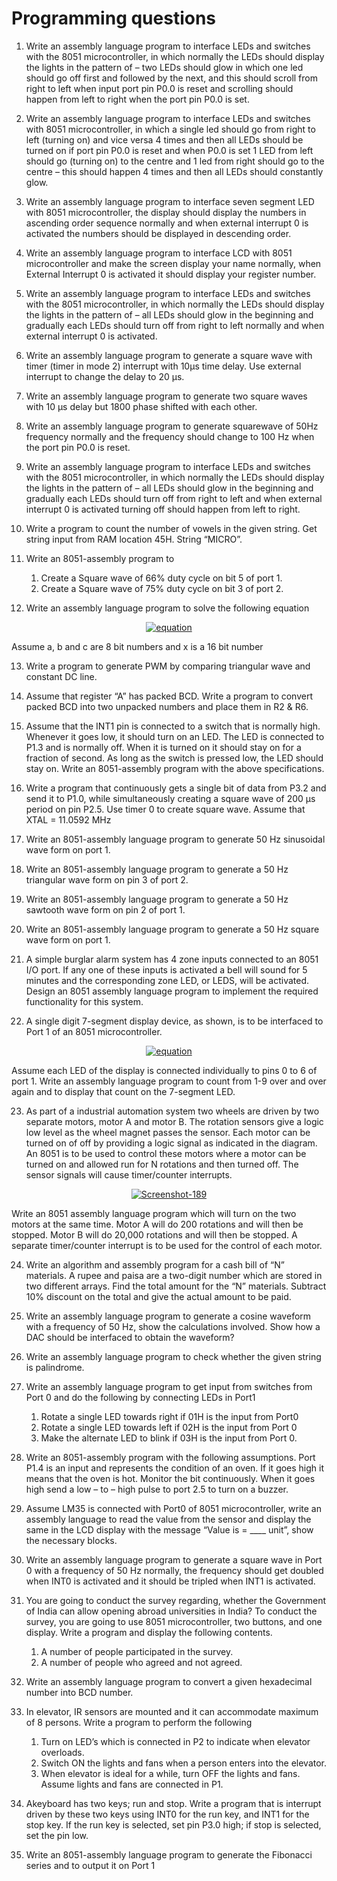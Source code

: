 # Programming questions 

1.	Write an assembly language program to interface LEDs and switches with the 8051 microcontroller, in which normally the LEDs should display the lights in the pattern of – two LEDs should glow in which one led should go off first and followed by the next, and this should scroll from right to left when input port pin P0.0 is reset and scrolling should happen from left to right when the port pin P0.0 is set.

2.	Write an assembly language program to interface LEDs and switches with 8051 microcontroller, in which a single led should go from right to left (turning on) and vice versa 4 times and then all LEDs should be turned on if port pin P0.0 is reset and when P0.0 is set 1 LED from left should go (turning on) to the centre and 1 led from right should go to the centre – this should happen 4 times and then all LEDs should constantly glow. 

3.	Write an assembly language program to interface seven segment LED with 8051 microcontroller, the display should display the numbers in ascending order sequence normally and when external interrupt 0 is activated the numbers should be displayed in descending order.

4.	Write an assembly language program to interface LCD with 8051 microcontroller and make the screen display your name normally, when External Interrupt 0 is activated it should display your register number.

5.	Write an assembly language program to interface LEDs and switches with the 8051 microcontroller, in which normally the LEDs should display the lights in the pattern of – all LEDs should glow in the beginning and gradually each LEDs should turn off from right to left normally and when external interrupt 0 is activated.

6.	Write an assembly language program to generate a square wave with timer (timer in mode 2) interrupt with 10μs time delay. Use external interrupt to change the delay to 20 μs.

7.	Write an assembly language program to generate two square waves with 10 μs delay but 1800 phase shifted with each other.

8.	Write an assembly language program to generate squarewave of 50Hz frequency normally and the frequency should change to 100 Hz when the port pin P0.0 is reset.

9.	Write an assembly language program to interface LEDs and switches with the 8051 microcontroller, in which normally the LEDs should display the lights in the pattern of – all LEDs should glow in the beginning and gradually each LEDs should turn off from right to left and when external interrupt 0 is activated turning off should happen from left to right.

10.	Write a program to count the number of vowels in the given string. Get string input from RAM location 45H. String “MICRO”. 

11. Write an 8051-assembly program to 
    1. Create a Square wave of 66% duty cycle on bit 5 of port 1.
    2. Create a Square wave of 75% duty cycle on bit 3 of port 2.

12. Write an assembly language program to solve the following equation <br />
<p align = 'center'><a href="https://imgbb.com/"><img src="https://i.ibb.co/K2H9pnq/equation.png" alt="equation" border="0"></a></p>
Assume a, b and c are 8 bit numbers and x is a 16 bit number

13. Write a program to generate PWM by comparing triangular wave and constant DC line.

14. Assume that register “A” has packed BCD. Write a program to convert packed BCD  into two unpacked numbers and place them in R2 & R6.

15. Assume that the INT1 pin is connected to a switch that is normally high. Whenever it goes low, it should turn on an LED. The LED is connected to P1.3 and is normally off. When it is turned on it should stay on for a fraction of second. As long as the switch is pressed low, the LED should stay on. Write an 8051-assembly program with the above specifications.

16. Write a program that continuously gets a single bit of data from P3.2 and send it to P1.0, while simultaneously creating a square wave of 200 µs period on pin P2.5. Use timer 0 to create square wave. Assume that XTAL = 11.0592 MHz

17. Write an 8051-assembly language program to generate 50 Hz sinusoidal wave form on port 1. 

18. Write an 8051-assembly language program to generate a 50 Hz triangular wave form on pin 3 of port 2.

19. Write an 8051-assembly language program to generate a 50 Hz sawtooth wave form on pin 2 of port 1.

20. Write an 8051-assembly language program to generate a 50 Hz square wave form on port 1.

21.  A simple burglar alarm system has 4 zone inputs connected to an 8051 I/O port. If any one of these inputs is activated a bell will sound for 5 minutes and the corresponding zone LED, or LEDS, will be activated. Design an 8051 assembly language program to implement the required functionality for this system. 

22. A single digit 7-segment display device, as shown, is to be interfaced to Port 1 of an 8051 microcontroller. <br />
<p align = "center"><a href="https://imgbb.com/"><img src="https://i.ibb.co/0rwXgLz/equation.png" alt="equation" border="0"></a></p><p>Assume each LED of the display is connected individually to pins 0 to 6 of port 1. Write an assembly language program to count from 1-9 over and over again and to display that count on the 7-segment LED.</p>

23. As part of a industrial automation system two wheels are driven by two separate motors, motor A and motor B. The rotation sensors give a logic low level as the wheel magnet passes the sensor. Each motor can be turned on of off by providing a logic signal as indicated in the diagram. An 8051 is to be used to control these motors where a motor can be turned on and allowed run for N rotations and then turned off. The sensor signals will cause timer/counter interrupts. <br />
<p align = "center"><a href="https://imgbb.com/"><img src="https://i.ibb.co/Nnnhtnr/Screenshot-189.png" alt="Screenshot-189" border="0"></a>
</p><p>Write an 8051 assembly language program which will turn on the two motors at the same time. Motor A will do 200 rotations and will then be stopped. Motor B will do 20,000 rotations and will then be stopped. A separate timer/counter interrupt is to be used for the control of each motor.</p>

24. Write an algorithm and assembly program for a cash bill of “N” materials. A rupee and paisa are a two-digit number which are stored in two different arrays. Find the total amount for the “N” materials. Subtract 10% discount on the total and give the actual amount to be paid.

25. Write an assembly language program to generate a cosine waveform with a frequency of 50 Hz, show the calculations involved. Show how a DAC should be interfaced to obtain the waveform?

26. Write an assembly language program to check whether the given string is palindrome. 

27. Write an assembly language program to get input from switches from Port 0 and do the following by connecting LEDs in Port1 
    1.	Rotate a single LED towards right if 01H is the input from Port0
    2.	Rotate a single LED towards left if 02H is the input from Port 0
    3.	Make the alternate LED to blink if 03H is the input from Port 0.

28. Write an 8051-assembly program with the following assumptions. Port P1.4 is an input and represents the condition of an oven. If it goes high it means that the oven is hot. Monitor the bit continuously. When it goes high send a low – to – high pulse to port 2.5 to turn on a buzzer.

29. Assume LM35 is connected with Port0 of 8051 microcontroller, write an assembly language to read the value from the sensor and display the same in the LCD display with the message “Value is = ____ unit”, show the necessary blocks.

30. Write an assembly language program to generate a square wave in Port 0 with a frequency of 50 Hz normally, the frequency should get doubled when INT0 is activated and it should be tripled when INT1 is activated.

31. You are going to conduct the survey regarding, whether the Government of India can allow opening abroad universities in India? To conduct the survey, you are going to use 8051 microcontroller, two buttons, and one display. Write a program and display the following contents.
    1. A number of people participated in the survey.
    2. A number of people who agreed and not agreed.

32. Write an assembly language program to convert a given hexadecimal number into BCD number.

33. In elevator, IR sensors are mounted and it can accommodate maximum of 8 persons. Write a program to perform the following 
    1.	Turn on LED’s which is connected in P2 to indicate when elevator overloads.
    2.	Switch ON the lights and fans when a person enters into the elevator.
    3.	When elevator is ideal for a while, turn OFF the lights and fans.   Assume lights and fans are connected in P1.

34. Akeyboard has two keys; run and stop. Write a program that is interrupt driven by these two keys using INT0 for the run key, and INT1 for the stop key. If the run key is selected, set pin P3.0 high; if stop is selected, set the pin low.

35. Write an 8051-assembly language program to generate the Fibonacci series and to output it on Port 1 









